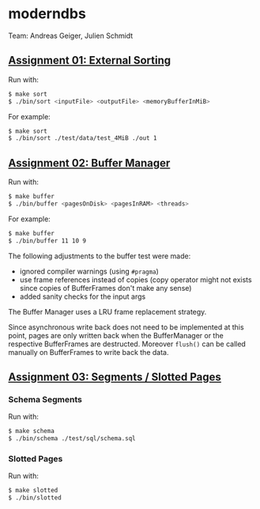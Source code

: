 # moderndbs

Team: Andreas Geiger, Julien Schmidt

## [Assignment 01: External Sorting](https://github.com/julienschmidt/moderndbs/releases/tag/assignment01)

Run with:
```bash
$ make sort
$ ./bin/sort <inputFile> <outputFile> <memoryBufferInMiB>
```

For example:
```bash
$ make sort
$ ./bin/sort ./test/data/test_4MiB ./out 1
```


## [Assignment 02: Buffer Manager](https://github.com/julienschmidt/moderndbs/releases/tag/assignment02)

Run with:
```bash
$ make buffer
$ ./bin/buffer <pagesOnDisk> <pagesInRAM> <threads>
```

For example:
```bash
$ make buffer
$ ./bin/buffer 11 10 9
```

The following adjustments to the buffer test were made:
* ignored compiler warnings (using `#pragma`)
* use frame references instead of copies (copy operator might not exists since copies of BufferFrames don't make any sense)
* added sanity checks for the input args

The Buffer Manager uses a LRU frame replacement strategy.

Since asynchronous write back does not need to be implemented at this point, pages are only written back when the BufferManager or the respective BufferFrames are destructed. Moreover `flush()` can be called manually on BufferFrames to write back the data.

## [Assignment 03: Segments / Slotted Pages](https://github.com/julienschmidt/moderndbs/releases/tag/assignment03)

### Schema Segments
Run with:
```bash
$ make schema
$ ./bin/schema ./test/sql/schema.sql
```
### Slotted Pages
Run with:
```bash
$ make slotted
$ ./bin/slotted
```


